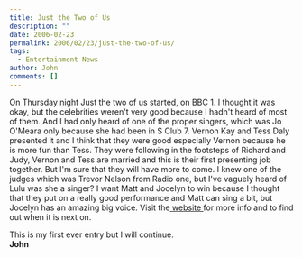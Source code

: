 ```yaml
---
title: Just the Two of Us
description: ""
date: 2006-02-23
permalink: 2006/02/23/just-the-two-of-us/
tags:
  - Entertainment News
author: John
comments: []
---
```


On Thursday night Just the two of us started, on BBC 1. I thought it was
okay, but the celebrities weren\'t very good because I hadn\'t heard of
most of them. And I had only heard of one of the proper singers, which
was Jo O\'Meara only because she had been in S Club 7. Vernon Kay and
Tess Daly presented it and I think that they were good especially Vernon
because he is more fun than Tess. They were following in the footsteps
of Richard and Judy, Vernon and Tess are married and this is their first
presenting job together. But I\'m sure that they will have more to come.
I knew one of the judges which was Trevor Nelson from Radio one, but
I\'ve vaguely heard of Lulu was she a singer? I want Matt and Jocelyn to
win because I thought that they put on a really good performance and
Matt can sing a bit, but Jocelyn has an amazing big voice. Visit the[
website ][1]for more info and to find out when it is next on.

This is my first ever entry but I will continue.  
 **John**



[1]: https://www.bbc.co.uk/justthetwoofus/
